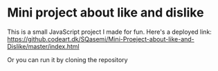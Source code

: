 # Mini project about like and dislike

This is a small JavaScript project I made for fun. Here's a deployed link: https://github.codeart.dk/SQasemi/Mini-Proeject-about-like-and-Dislike/master/index.html

Or you can run it by cloning the repository 
